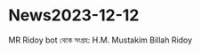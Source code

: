 # News2023-12-12
MR Ridoy bot থেকে
সংগ্রহ: H.M. Mustakim Billah Ridoy
<!---
<a href="https://www.amazon.com/Chanel-Pre-Loved-Quilted-Caviar-Classic/dp/B0CCKVFMDD?&linkCode=li3&tag=applicatio0c9-20&linkId=51b038a89d013ac79fd637248b57db6a&language=en_US&ref_=as_li_ss_il" target="_blank"><img border="0" src="//ws-na.amazon-adsystem.com/widgets/q?_encoding=UTF8&ASIN=B0CCKVFMDD&Format=_SL250_&ID=AsinImage&MarketPlace=US&ServiceVersion=20070822&WS=1&tag=applicatio0c9-20&language=en_US" ></a><img src="https://ir-na.amazon-adsystem.com/e/ir?t=applicatio0c9-20&language=en_US&l=li3&o=1&a=B0CCKVFMDD" width="1" height="1" border="0" alt="" style="border:none !important; margin:0px !important;" />
>
√

